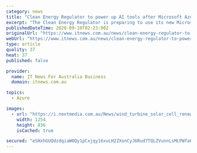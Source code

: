 ```yaml
---
category: news
title: "Clean Energy Regulator to power up AI tools after Microsoft Azure shift"
excerpt: "The Clean Energy Regulator is preparing to use its new Microsoft Azure environment to trial a series of artificial intelligence tools aimed at automating emissions reduction compliance. The agency, which is tasked with monitoring and reducing emissions through initiatives like the renewable energy target,"
publishedDateTime: 2020-09-10T02:23:00Z
originalUrl: "https://www.itnews.com.au/news/clean-energy-regulator-to-power-up-ai-tools-after-microsoft-azure-shift-553060"
webUrl: "https://www.itnews.com.au/news/clean-energy-regulator-to-power-up-ai-tools-after-microsoft-azure-shift-553060"
type: article
quality: 37
heat: 37
published: false

provider:
  name: IT News For Australia Business
  domain: itnews.com.au

topics:
  - Azure

images:
  - url: "https://i.nextmedia.com.au/News/wind_turbine_solar_cell_renewable_energy.jpg"
    width: 1254
    height: 836
    isCached: true

secured: "eSHxhGUQdzdqiaW0Qy1pCxjqy16xuLH2ZXonCyJ6Rud7TQLZVunnLsMLPWfa6XVlmvNWjzu0VD/5se6f364BqVYxgJx9Cxi/foOQ+7/KFZiGtJ/YS6u/u4Fh3+WPE0y1Nhe5VF8Xb6fv+FCLgOy2fsh+fZY/pDci7GSzu9tgkH7tFCbL4gWUeiFDCl52rQxJ2UQAHJr4fMblj1ykp/I+1QLMTaQvHASn6MYrKJyhXsh8lb0qG9cw+xEs+tS6WL2vO1a9GCHVzjTmyEu346Ia6IZuzrhcaGTTLlOECOBkARPqiMm3Nfd6iDU/hcpHbjzzBme+Fi5l/OxBA9UPbceg6kjyb5EMsiRqJ3bMHc9yDx4=;AKmm622kMU0EquxUhLnRKw=="
---
```


